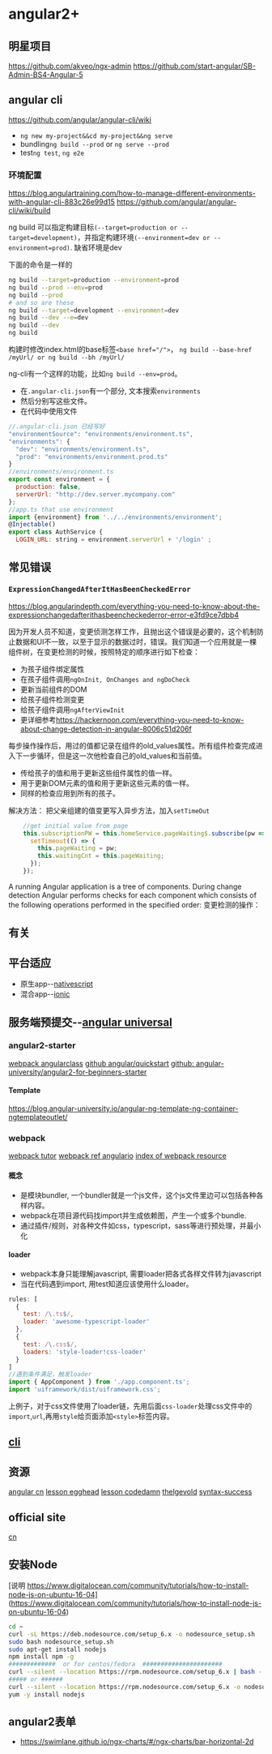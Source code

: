# angular2+

## 明星项目

<https://github.com/akveo/ngx-admin>
<https://github.com/start-angular/SB-Admin-BS4-Angular-5>

## angular cli

<https://github.com/angular/angular-cli/wiki>

+ `ng new my-project&&cd my-project&&ng serve`
+ bundling`ng build --prod` or `ng serve --prod`
+ test`ng test`, `ng e2e`

### 环境配置

<https://blog.angulartraining.com/how-to-manage-different-environments-with-angular-cli-883c26e99d15>
<https://github.com/angular/angular-cli/wiki/build>

ng build 可以指定构建目标`(--target=production or --target=development)`，并指定构建环境`(--environment=dev or --environment=prod)`. 缺省环境是dev

下面的命令是一样的

```bash
ng build --target=production --environment=prod
ng build --prod --env=prod
ng build --prod
# and so are these
ng build --target=development --environment=dev
ng build --dev --e=dev
ng build --dev
ng build
```

构建时修改index.html的base标签`<base href="/">`， `ng build --base-href /myUrl/ or ng build --bh /myUrl/`

ng-cli有一个这样的功能，比如`ng build --env=prod`。

+ 在`.angular-cli.json`有一个部分, 文本搜索`environments`
+ 然后分别写这些文件。
+ 在代码中使用文件

```javascript
//.angular-cli.json 已经写好
"environmentSource": "environments/environment.ts",
"environments": {
  "dev": "environments/environment.ts",
  "prod": "environments/environment.prod.ts"
}
//environments/environment.ts
export const environment = {
  production: false,
  serverUrl: "http://dev.server.mycompany.com"
};
//app.ts that use environment
import {environment} from '../../environments/environment';
@Injectable()
export class AuthService {
  LOGIN_URL: string = environment.serverUrl + '/login' ;
```

## 常见错误

### `ExpressionChangedAfterItHasBeenCheckedError`

<https://blog.angularindepth.com/everything-you-need-to-know-about-the-expressionchangedafterithasbeencheckederror-error-e3fd9ce7dbb4>

因为开发人员不知道，变更侦测怎样工作，且抛出这个错误是必要的，这个机制防止数据和UI不一致，以至于显示的数据过时，错误。我们知道一个应用就是一棵组件树，在变更检测的时候，按照特定的顺序进行如下检查：

+ 为孩子组件绑定属性
+ 在孩子组件调用`ngOnInit, OnChanges and ngDoCheck`
+ 更新当前组件的DOM
+ 给孩子组件检测变更
+ 给孩子组件调用`ngAfterViewInit`
+ 更详细参考<https://hackernoon.com/everything-you-need-to-know-about-change-detection-in-angular-8006c51d206f>

每步操作操作后，用过的值都记录在组件的old_values属性。所有组件检查完成进入下一步循环，但是这一次他检查自己的old_values和当前值。

+ 传给孩子的值和用于更新这些组件属性的值一样。
+ 用于更新DOM元素的值和用于更新这些元素的值一样。
+ 同样的检查应用到所有的孩子。

解决方法： 把父亲组建的值变更写入异步方法，加入`setTimeOut`

```javascript
    //get initial value from page
    this.subscriptionPW = this.homeService.pageWaiting$.subscribe(pw => {
      setTimeout(() => {
        this.pageWaiting = pw;
        this.waitingCnt = this.pageWaiting;
      });
    });
```

A running Angular application is a tree of components. During change detection Angular performs checks for each component which consists of the following operations performed in the specified order:
变更检测的操作：

## 有关

## 平台适应

+ 原生app--[nativescript](https://docs.nativescript.org/tutorial/ng-chapter-0)
+ 混合app--[ionic](https://ionicframework.com/)

## 服务端预提交--[angular universal](https://universal.angular.io/quickstart/)

### angular2-starter

[webpack angularclass](https://github.com/AngularClass/angular2-webpack-starter)
[github angular/quickstart](https://github.com/angular/quickstart/blob/master/README.md)
[github: angular-university/angular2-for-beginners-starter](https://github.com/angular-university/angular2-for-beginners-starter)

#### Template

<https://blog.angular-university.io/angular-ng-template-ng-container-ngtemplateoutlet/>

### webpack

[webpack tutor](https://survivejs.com/webpack/developing/getting-started/)
[webpack ref angulario](https://angular.io/guide/webpack)
[index of webpack resource](https://github.com/webpack-china/awesome-webpack-cn)

#### 概念

+ 是模块bundler, 一个bundler就是一个js文件，这个js文件里边可以包括各种各样内容。
+ webpack在项目源代码找import并生成依赖图，产生一个或多个bundle.
+ 通过插件/规则，对各种文件如css，typescript，sass等进行预处理，并最小化

#### loader

+ webpack本身只能理解javascript, 需要loader把各式各样文件转为javascript
+ 当在代码遇到import, 用test知道应该使用什么loader。

```javascript
rules: [
  {
    test: /\.ts$/,
    loader: 'awesome-typescript-loader'
  },
  {
    test: /\.css$/,
    loaders: 'style-loader!css-loader'
  }
]
//遇到条件满足，触发loader
import { AppComponent } from './app.component.ts';
import 'uiframework/dist/uiframework.css';
```

上例子，对于css文件使用了loader链，先用后面`css-loader`处理css文件中的`import`,`url`,再用`style`给页面添加`<style>`标签内容。

## [cli](https://cli.angular.io/)

## 资源

[angular cn](https://angular.cn/resources/)
[lesson egghead](https://egghead.io/lessons/angular-2-say-hello-world-to-angular-2)
[lesson codedamn](http://codedamn.com/videos/angular2/3/)
[thelgevold](https://github.com/thelgevold/angular-2-samples)
[syntax-success](http://www.syntaxsuccess.com/angular-2-samples/#/demo/http)



## official site

[cn](https://angular.cn/)

## 安装Node

[说明 https://www.digitalocean.com/community/tutorials/how-to-install-node-js-on-ubuntu-16-04] (https://www.digitalocean.com/community/tutorials/how-to-install-node-js-on-ubuntu-16-04)

```bash
cd ~
curl -sL https://deb.nodesource.com/setup_6.x -o nodesource_setup.sh
sudo bash nodesource_setup.sh
sudo apt-get install nodejs
npm install npm -g
#############  or for centos/fedora  ######################
curl --silent --location https://rpm.nodesource.com/setup_6.x | bash -
##### or ######
curl --silent --location https://rpm.nodesource.com/setup_6.x -o nodesource.sh && sudo bash nodesource.sh
yum -y install nodejs
```

## angular2表单

+ <https://swimlane.github.io/ngx-charts/#/ngx-charts/bar-horizontal-2d>